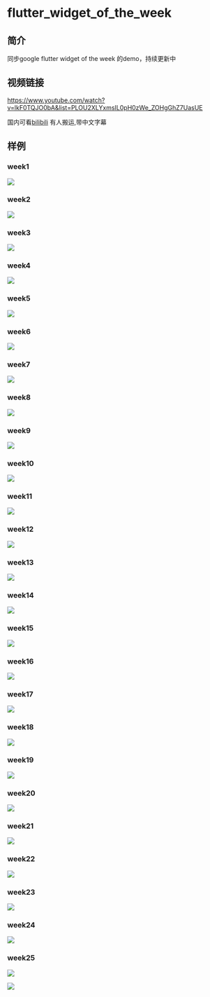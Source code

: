 # flutter_widget_of_the_week
## 简介
同步google flutter widget of the week 的demo，持续更新中
## 视频链接
https://www.youtube.com/watch?v=lkF0TQJO0bA&list=PLOU2XLYxmsIL0pH0zWe_ZOHgGhZ7UasUE

国内可看[bilibili](https://www.bilibili.com/video/av40410258) 有人搬运,带中文字幕
## 样例
### week1
![](https://user-gold-cdn.xitu.io/2019/2/8/168cd2a6060ae02b?w=364&h=744&f=gif&s=37266)
### week2
![](https://user-gold-cdn.xitu.io/2019/2/8/168cd2a938a21793?w=369&h=743&f=gif&s=43555)
### week3
![](https://user-gold-cdn.xitu.io/2019/2/8/168cd2ad67ef23f9?w=363&h=744&f=gif&s=24086)
### week4
![](https://user-gold-cdn.xitu.io/2019/2/8/168cd2b14b9f0a68?w=364&h=745&f=gif&s=254424)
### week5
![](https://user-gold-cdn.xitu.io/2019/2/8/168cd2b95f07fd3e?w=364&h=745&f=gif&s=254424)
### week6
![](https://user-gold-cdn.xitu.io/2019/2/8/168cd2bd17ef94b2?w=363&h=745&f=gif&s=47088)
### week7
![](https://user-gold-cdn.xitu.io/2019/2/8/168cd2c02c0a16b0?w=359&h=745&f=gif&s=40833)
### week8
![](https://user-gold-cdn.xitu.io/2019/2/8/168cd2c556521fb5?w=361&h=744&f=gif&s=94723)
### week9
![](https://user-gold-cdn.xitu.io/2019/2/8/168cd2c7eba418dd?w=363&h=745&f=gif&s=82828)
### week10
![](https://user-gold-cdn.xitu.io/2019/2/8/168cd2ca5958eab6?w=360&h=744&f=gif&s=203654)
### week11
![](https://user-gold-cdn.xitu.io/2019/2/8/168cd2cc93fee0e9?w=363&h=745&f=gif&s=24435)
### week12
![](https://user-gold-cdn.xitu.io/2019/2/8/168cd2cf309bca98?w=363&h=747&f=gif&s=196574)
### week13
![](https://user-gold-cdn.xitu.io/2019/2/8/168cd2d2019f5a6d?w=360&h=744&f=gif&s=34551)
### week14
![](https://user-gold-cdn.xitu.io/2019/2/8/168cd2d5433afe6a?w=361&h=748&f=gif&s=444728)
### week15
![](https://user-gold-cdn.xitu.io/2019/2/8/168cd2d7fa02fe17?w=356&h=741&f=gif&s=16425)
### week16
![](https://user-gold-cdn.xitu.io/2019/2/8/168cd34ffa655f27?w=357&h=743&f=gif&s=16255)
### week17
![](https://user-gold-cdn.xitu.io/2019/2/8/168cd37036fe34bb?w=360&h=744&f=gif&s=47302)
### week18
![](https://user-gold-cdn.xitu.io/2019/2/8/168cd36942809474?w=360&h=744&f=gif&s=26208)
### week19
![](https://user-gold-cdn.xitu.io/2019/2/8/168cd35a80358001?w=359&h=742&f=gif&s=668637)
### week20
![](https://user-gold-cdn.xitu.io/2019/2/8/168cd2d950dc55cf?w=359&h=746&f=gif&s=20971)
### week21
![](https://user-gold-cdn.xitu.io/2019/2/8/168cd2dc988e3b51?w=363&h=744&f=gif&s=26297)
### week22
![](https://user-gold-cdn.xitu.io/2019/2/8/168cd2de4a4cc799?w=364&h=745&f=gif&s=48064)
### week23
![](https://user-gold-cdn.xitu.io/2019/2/8/168cd2df5f33a09f?w=361&h=741&f=gif&s=39994)
### week24
![](https://user-gold-cdn.xitu.io/2019/2/8/168cd2e06cb7e7fa?w=361&h=743&f=gif&s=45255)
### week25
![](https://user-gold-cdn.xitu.io/2019/2/8/168cd2e5a1704a25?w=361&h=745&f=gif&s=44493)

![](https://user-gold-cdn.xitu.io/2019/2/8/168cd2e75e9f380c?w=360&h=745&f=gif&s=17922)
